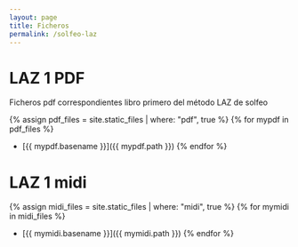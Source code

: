 ```yaml
---
layout: page
title: Ficheros
permalink: /solfeo-laz
---
```

# LAZ 1 PDF

Ficheros pdf correspondientes libro primero del método LAZ de solfeo

{% assign pdf_files = site.static_files | where: "pdf", true %}
{% for mypdf in pdf_files %}
  * [{{ mypdf.basename }}]({{ mypdf.path }})
{% endfor %}

# LAZ 1 midi

{% assign midi_files = site.static_files | where: "midi", true %}
{% for mymidi in midi_files %}
  * [{{ mymidi.basename }}]({{ mymidi.path }})
{% endfor %}
